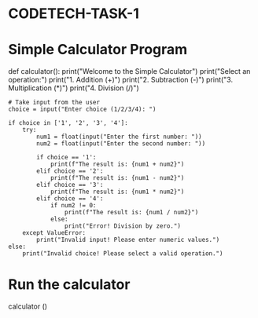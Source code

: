 # CODETECH-TASK-1
# Simple Calculator Program

def calculator():
    print("Welcome to the Simple Calculator")
    print("Select an operation:")
    print("1. Addition (+)")
    print("2. Subtraction (-)")
    print("3. Multiplication (*)")
    print("4. Division (/)")

    # Take input from the user
    choice = input("Enter choice (1/2/3/4): ")

    if choice in ['1', '2', '3', '4']:
        try:
            num1 = float(input("Enter the first number: "))
            num2 = float(input("Enter the second number: "))

            if choice == '1':
                print(f"The result is: {num1 + num2}")
            elif choice == '2':
                print(f"The result is: {num1 - num2}")
            elif choice == '3':
                print(f"The result is: {num1 * num2}")
            elif choice == '4':
                if num2 != 0:
                    print(f"The result is: {num1 / num2}")
                else:
                    print("Error! Division by zero.")
        except ValueError:
            print("Invalid input! Please enter numeric values.")
    else:
        print("Invalid choice! Please select a valid operation.")

# Run the calculator
calculator ()
